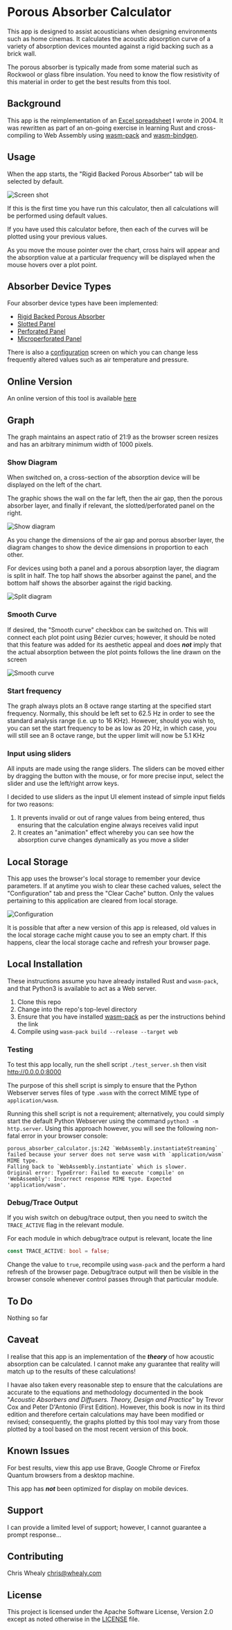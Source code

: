 <a name="top"></a>
# Porous Absorber Calculator

This app is designed to assist acousticians when designing environments such as home cinemas.  It calculates the acoustic absorption curve of a variety of absorption devices mounted against a rigid backing such as a brick wall.

The porous absorber is typically made from some material such as Rockwool or glass fibre insulation.  You need to know the flow resistivity of this material in order to get the best results from this tool.



<!--------------------------------------------------------------------------------------------------------------------->
<a name="background"></a>
## Background

This app is the reimplementation of an [Excel spreadsheet](http://whealy.com/acoustics/Porous.html) I wrote in 2004.  It was rewritten as part of an on-going exercise in learning Rust and cross-compiling to Web Assembly using [wasm-pack](https://rustwasm.github.io/wasm-pack/installer/) and [wasm-bindgen](https://rustwasm.github.io/wasm-bindgen/introduction.html).



<!--------------------------------------------------------------------------------------------------------------------->
<a name="usage"></a>
## Usage

When the app starts, the "Rigid Backed Porous Absorber" tab will be selected by default.

![Screen shot](./img/rb_porous_absorber_screen1.png)

If this is the first time you have run this calculator, then all calculations will be performed using default values.

If you have used this calculator before, then each of the curves will be plotted using your previous values.

As you move the mouse pointer over the chart, cross hairs will appear and the absorption value at a particular frequency will be displayed when the mouse hovers over a plot point.



<!--------------------------------------------------------------------------------------------------------------------->
<a name="device-types"></a>
## Absorber Device Types

Four absorber device types have been implemented:

* [Rigid Backed Porous Absorber](./docs/rb_porous_absorber.md)
* [Slotted Panel](./docs/slotted_panel.md)
* [Perforated Panel](./docs/perforated_panel.md)
* [Microperforated Panel](./docs/microperforated_panel.md)

There is also a [configuration](./docs/configuration.md) screen on which you can change less frequently altered values such as air temperature and pressure.


<!--------------------------------------------------------------------------------------------------------------------->
<a name="online-version"></a>
## Online Version

An online version of this tool is available [here](http://whealy.com/acoustics/PA_Calculator/index.html)



<!--------------------------------------------------------------------------------------------------------------------->
<a name="graph"></a>
## Graph

The graph maintains an aspect ratio of 21:9 as the browser screen resizes and has an arbitrary minimum width of 1000 pixels.

### Show Diagram

When switched on, a cross-section of the absorption device will be displayed on the left of the chart.

The graphic shows the wall on the far left, then the air gap, then the porous absorber layer, and finally if relevant, the slotted/perforated panel on the right.

![Show diagram](./img/rb_porous_absorber_screen2.png)

As you change the dimensions of the air gap and porous absorber layer, the diagram changes to show the device dimensions in proportion to each other.

For devices using both a panel and a porous absorption layer, the diagram is split in half.  The top half shows the absorber against the panel, and the bottom half shows the absorber against the rigid backing.

![Split diagram](./img/slotted_panel_screen2.png)


### Smooth Curve

If desired, the "Smooth curve" checkbox can be switched on.  This will connect each plot point using Bézier curves; however, it should be noted that this feature was added for its aesthetic appeal and does ***not*** imply that the actual absorption between the plot points follows the line drawn on the screen

![Smooth curve](./img/smooth_curve.png)


### Start frequency

The graph always plots an 8 octave range starting at the specified start frequency.  Normally, this should be left set to 62.5 Hz in order to see the standard analysis range (i.e. up to 16 KHz).  However, should you wish to, you can set the start frequency to be as low as 20 Hz, in which case, you will still see an 8 octave range, but the upper limit will now be 5.1 KHz

### Input using sliders

All inputs are made using the range sliders.  The sliders can be moved either by dragging the button with the mouse, or for more precise input, select the slider and use the left/right arrow keys.

I decided to use sliders as the input UI element instead of simple input fields for two reasons:

1. It prevents invalid or out of range values from being entered, thus ensuring that the calculation engine always receives valid input
2. It creates an "animation" effect whereby you can see how the absorption curve changes dynamically as you move a slider



<!--------------------------------------------------------------------------------------------------------------------->
<a name="local-storage"></a>
## Local Storage

This app uses the browser's local storage to remember your device parameters.  If at anytime you wish to clear these cached values, select the "Configuration" tab and press the "Clear Cache" button.  Only the values pertaining to this application are cleared from local storage.

![Configuration](./img/configuration_screen.png)

It is possible that after a new version of this app is released, old values in the local storage cache might cause you to see an empty chart.  If this happens, clear the local storage cache and refresh your browser page.



<!--------------------------------------------------------------------------------------------------------------------->
<a name="local-installation"></a>
## Local Installation

These instructions assume you have already installed Rust and `wasm-pack`, and that Python3 is available to act as a Web server.

1. Clone this repo
1. Change into the repo's top-level directory
1. Ensure that you have installed [wasm-pack](https://rustwasm.github.io/wasm-pack/installer/) as per the instructions behind the link
1. Compile using `wasm-pack build --release --target web`

### Testing

To test this app locally, run the shell script `./test_server.sh` then visit <http://0.0.0.0:8000>

The purpose of this shell script is simply to ensure that the Python Webserver serves files of type `.wasm` with the correct MIME type of `application/wasm`.

Running this shell script is not a requirement; alternatively, you could simply start the default Python Webserver using the command `python3 -m http.server`.  Using this approach however, you will see the following non-fatal error in your browser console:

```
porous_absorber_calculator.js:242 `WebAssembly.instantiateStreaming` failed because your server does not serve wasm with `application/wasm` MIME type.  
Falling back to `WebAssembly.instantiate` which is slower.  
Original error: TypeError: Failed to execute 'compile' on 'WebAssembly': Incorrect response MIME type. Expected 'application/wasm'.
```


### Debug/Trace Output

If you wish switch on debug/trace output, then you need to switch the `TRACE_ACTIVE` flag in the relevant module.

For each module in which debug/trace output is relevant, locate the line

```rust
const TRACE_ACTIVE: bool = false;
```

Change the value to `true`, recompile using `wasm-pack` and the perform a hard refresh of the browser page.  Debug/trace output will then be visible in the browser console whenever control passes through that particular module.



<!--------------------------------------------------------------------------------------------------------------------->
<a name="to-do"></a>
## To Do

Nothing so far


<!--------------------------------------------------------------------------------------------------------------------->
<a name="caveat"></a>
## Caveat

I realise that this app is an implementation of the ***theory*** of how acoustic absorption can be calculated.  I cannot make any guarantee that reality will match up to the results of these calculations!

I havae also taken every reasonable step to ensure that the calculations are accurate to the equations and methodology documented in the book "*Acoustic Absorbers and Diffusers.  Theory, Design and Practice*" by Trevor Cox and Peter D'Antonio (First Edition).  However, this book is now in its third edition and therefore certain calculations may have been modified or revised; consequently, the graphs plotted by this tool may vary from those plotted by a tool based on the most recent version of this book.



<!--------------------------------------------------------------------------------------------------------------------->
<a name="known-issues"></a>
## Known Issues

For best results, view this app use Brave, Google Chrome or Firefox Quantum browsers from a desktop machine.

This app has ***not*** been optimized for display on mobile devices.



<!--------------------------------------------------------------------------------------------------------------------->
<a name="support"></a>
## Support

I can provide a limited level of support; however, I cannot guarantee a prompt response...



<!--------------------------------------------------------------------------------------------------------------------->
<a name="contributing"></a>
## Contributing

Chris Whealy  <chris@whealy.com>



<!--------------------------------------------------------------------------------------------------------------------->
<a name="license"></a>
## License

This project is licensed under the Apache Software License, Version 2.0 except as noted otherwise in the [LICENSE](LICENSE) file.


